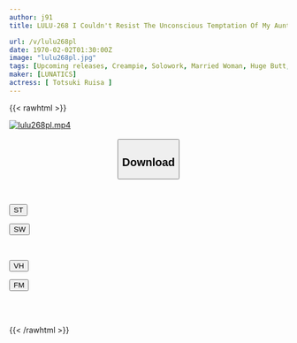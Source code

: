 ```yaml
---
author: j91
title: LULU-268 I Couldn't Resist The Unconscious Temptation Of My Aunt, An Active Wife Model Who Was Trying To Get Pregnant And Had A Lot Of Sexual Desire, So I Immediately Fucked Her With A Piston And Had Sweaty Creampie Sex. Ruisa Tozuki

url: /v/lulu268pl
date: 1970-02-02T01:30:00Z
image: "lulu268pl.jpg"
tags: [Upcoming releases, Creampie, Solowork, Married Woman, Huge Butt, Aunt	]
maker: [LUNATICS]
actress: [ Totsuki Ruisa ]
---
```



{{< rawhtml >}}

<div class="video" data-videoid="pending_link.html">
    <a href="javascript:;">
        <img src="/v/lulu268pl/lulu268pl.jpg" width="WIDTH" height="HEIGHT" alt="lulu268pl.mp4" loading="lazy">
    </a>
</div>

<script type="text/javascript" src="https://j91.asia/asset/on-demand-pend.js"></script>

<br>
  <link rel="stylesheet" href="https://j91.asia/asset/bs5.css">
  
  <center>
  <button class="btn btn-primary" type="button" data-bs-toggle="collapse" data-bs-target=".multi-collapse" aria-expanded="false" aria-controls="multiCollapseExample1 multiCollapseExample2"><h2>Download</h2></button></center>
</p>
<div class="row">
  <div class="col">
    <div class="collapse multi-collapse" id="multiCollapseExample1">
      <div class="card card-body">
	      	      <br>
<div class="buttons">  
<p><a href="https://j91.asia/pending_link.html" target="_blank"><button class="btn-hover color-3"><i class="fa fa-download"></i> ST</button></a></p>
<p><a href="https://j91.asia/pending_link.html" target="_blank"><button class="btn-hover color-2"><i class="fa fa-download"></i> SW</button></a></p></div>
    </div>
  </div>
</div>
  <div class="col">
    <div class="collapse multi-collapse" id="multiCollapseExample2">
      <div class="card card-body">
	      <br>
<div class="buttons">
<p><a href="https://j91.asia/pending_link.html" target="_blank"><button class="btn-hover color-9"><i class="fa fa-download"></i> VH</button></a></p>
<p><a href="https://j91.asia/pending_link.html" target="_blank"><button class="btn-hover color-8"><i class="fa fa-download"></i> FM</button></a></p></div>
<br><br>
      </div>
    </div>
  </div>
</div>

{{< /rawhtml >}}